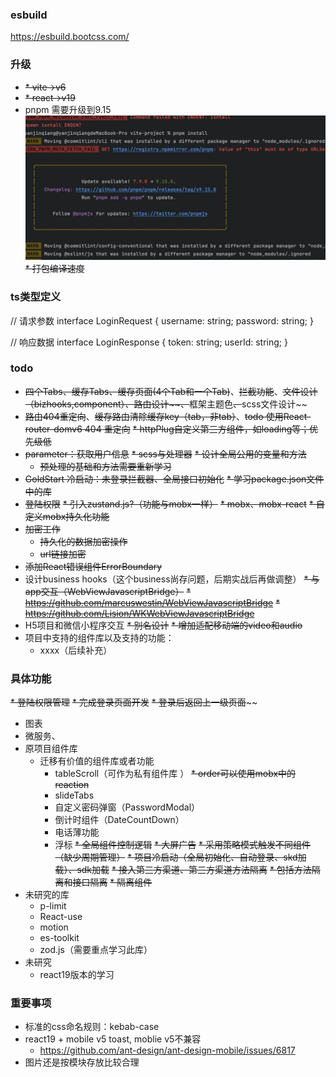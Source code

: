 ### esbuild
https://esbuild.bootcss.com/

### 升级
* ~~* vite->v6~~
* ~~* react->v19~~
* pnpm 需要升级到9.15
![img_1.png](img_1.png)
~~* 打包编译速度~~


### ts类型定义
// 请求参数
interface LoginRequest {
username: string;
password: string;
}

// 响应数据
interface LoginResponse {
token: string;
userId: string;
}

### todo
* ~~四个Tabs、缓存Tabs、缓存页面(4个Tab和一个Tab)~~、~~拦截功能~~、~~~~文件设计（bizhooks,component）~~、~~路由设计~~、~~~~框架主题色~~、~~scss文件设计~~
* ~~路由404重定向~~、~~缓存路由清除缓存key（tab，非tab）~~、~~todo 使用React-router-domv6 404 重定向~~
~~* httpPlug自定义第三方组件，如loading等；优先级低~~
* ~~parameter：获取用户信息~~
~~* scss与处理器~~
  ~~* 设计全局公用的变量和方法~~
  * ~~预处理的基础和方法需要重新学习~~
* ~~GoldStart 冷启动：未登录拦截器、全局接口初始化~~
~~* 学习package.json文件中的库~~
* ~~登陆权限~~
~~* 引入zustand.js?（功能与mobx一样）~~
~~* mobx、mobx-react~~
  ~~* 自定义mobx持久化功能~~
* ~~加密工作~~
  * ~~持久化的数据加密操作~~
  * ~~url链接加密~~
* ~~添加React错误组件ErrorBoundary~~
* 设计business hooks（这个business尚存问题，后期实战后再做调整）
~~* 与app交互（WebViewJavascriptBridge）~~
  ~~* https://github.com/marcuswestin/WebViewJavascriptBridge~~
  ~~* https://github.com/Lision/WKWebViewJavascriptBridge~~
* H5项目和微信小程序交互
~~* 别名设计~~
~~* 增加适配移动端的video和audio~~
* 项目中支持的组件库以及支持的功能：
  * xxxx（后续补充）

### 具体功能
~~* 登陆权限管理~~
~~* 完成登录页面开发~~
  ~~* 登录后返回上一级页面~~~~
* 图表
* 微服务、
* 原项目组件库
  * 迁移有价值的组件库或者功能
    * tableScroll（可作为私有组件库 ）
    ~~* order可以使用mobx中的reaction~~
    * slideTabs
    * 自定义密码弹窗（PasswordModal）
    * 倒计时组件（DateCountDown）
    * 电话薄功能
    * 浮标
~~* 全局组件控制逻辑~~
  ~~* 大屏广告~~
  ~~* 采用策略模式触发不同组件（缺少周期管理）~~
  ~~* 项目冷启动（全局初始化、自动登录、skd加载）、sdk加载~~
  ~~* 接入第三方渠道、第三方渠道方法隔离~~
  ~~* 包括方法隔离和接口隔离~~
  ~~* 隔离组件~~
* 未研究的库
  * p-limit
  * React-use
  * motion
  * es-toolkit
  * zod.js（需要重点学习此库）
* 未研究
  * react19版本的学习



### 重要事项
* 标准的css命名规则：kebab-case
* react19 + mobile v5 toast, moblie v5不兼容
  * https://github.com/ant-design/ant-design-mobile/issues/6817
* 图片还是按模块存放比较合理



